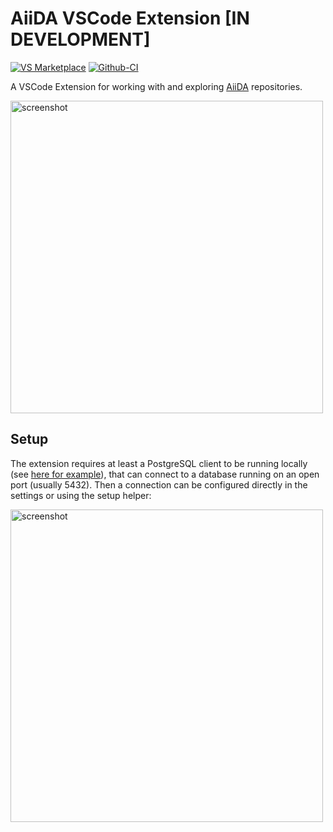 # AiiDA VSCode Extension [IN DEVELOPMENT]

[![VS Marketplace][vs-market-badge]][vs-market-link]
[![Github-CI][github-ci-badge]][github-ci-link]

A VSCode Extension for working with and exploring [AiiDA](http://www.aiida.net/) repositories.

<img width="500" alt="screenshot" src="https://raw.githubusercontent.com/chrisjsewell/aiida-vcode-ext/master/gifs/aiida-vscode-demo.gif">

## Setup

The extension requires at least a PostgreSQL client to be running locally (see [here for example](https://www.compose.com/articles/postgresql-tips-installing-the-postgresql-client/)), that can connect to a database running on an open port (usually 5432).
Then a connection can be configured directly in the settings or using the setup helper:

<img width="500" alt="screenshot" src="https://raw.githubusercontent.com/chrisjsewell/aiida-vcode-ext/master/gifs/aiida-vscode-setup.gif">

[vs-market-badge]: https://vsmarketplacebadge.apphb.com/version/chrisjsewell.aiida-explore-vscode.svg "Current Release"
[vs-market-link]: https://marketplace.visualstudio.com/items?itemName=chrisjsewell.aiida-explore-vscode
[github-ci-badge]: https://img.shields.io/github/workflow/status/chrisjsewell/aiida-vcode-ext/Github-CI?label=Github-CI
[github-ci-link]: https://github.com/chrisjsewell/aiida-vcode-ext/actions
